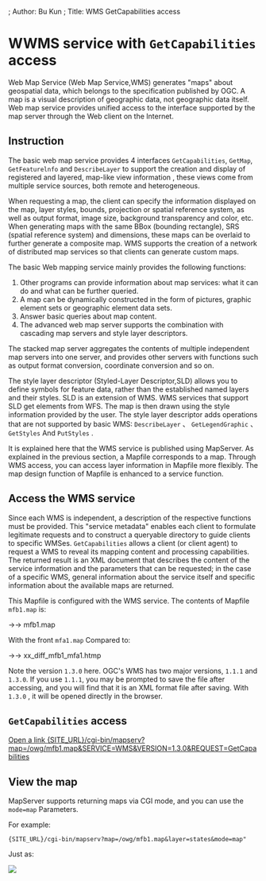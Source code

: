 ; Author: Bu Kun
; Title: WMS GetCapabilities access

# WWMS service with ``GetCapabilities`` access

Web Map Service (Web Map Service,WMS) generates "maps" about geospatial data, 
which belongs to the specification published by OGC.
A map is a visual description of geographic data, not geographic data itself.
Web map service provides unified access to the interface supported by the map server through the Web client on the Internet.

## Instruction

The basic web map service provides 4 interfaces ``GetCapabilities``, ``GetMap``, ``GetFeaturelnfo`` and ``DescribeLayer`` to support the creation and display of registered and layered, map-like view information , these views come from multiple service sources, both remote and heterogeneous.

When requesting a map, the client can specify the information displayed on the map, layer styles, bounds, projection or spatial reference system, as well as output format, image size, background transparency and color, etc.
When generating maps with the same BBox (bounding rectangle), SRS (spatial reference system) and dimensions, these maps can be overlaid to further generate a composite map. WMS supports the creation of a network of distributed map services so that clients can generate custom maps.

The basic Web mapping service mainly provides the following functions:

1. Other programs can provide information about map services: what it can do and what can be further queried.
1. A map can be dynamically constructed in the form of pictures, graphic element sets or geographic element data sets.
1. Answer basic queries about map content.
1. The advanced web map server supports the combination with cascading map servers and style layer descriptors.

The stacked map server aggregates the contents of multiple independent map servers into one server, and provides other servers with functions such as output format conversion, coordinate conversion and so on.

The style layer descriptor (Styled-Layer Descriptor,SLD) allows you to define symbols for feature data,
rather than the established named layers and their styles.
SLD is an extension of WMS. WMS services that support SLD get elements from WFS.
The map is then drawn using the style information provided by the user.
The style layer descriptor adds operations that are not supported by basic WMS:
``DescribeLayer`` 、 ``GetLegendGraphic`` 、 ``GetStyles`` And ``PutStyles`` .

It is explained here that the WMS service is published using MapServer.
As explained in the previous section, a Mapfile corresponds to a map.
Through WMS access, you can access layer information in Mapfile more flexibly.
The map design function of Mapfile is enhanced to a service function.

## Access the WMS service

Since each WMS is independent, a description of the respective functions must be provided.
This "service metadata" enables each client to formulate legitimate requests and to construct a queryable directory to guide clients to specific WMSes.
``GetCapabilities`` allows a client (or client agent) to request a WMS to reveal its mapping content and processing capabilities. The returned result is an XML document that describes the content of the service information and the parameters that can be requested; in the case of a specific WMS, general information about the service itself and specific information about the available maps are returned.

This Mapfile is configured with the WMS service.
The contents of Mapfile  ``mfb1.map`` is:

->-> mfb1.map

With the front ``mfa1.map`` Compared to:

->-> xx_diff_mfb1_mfa1.htmp


Note the version ``1.3.0`` here. OGC's WMS has two major versions, ``1.1.1`` and ``1.3.0``.
If you use ``1.1.1``, you may be prompted to save the file after accessing, and you will find that it is an XML format file after saving. With ``1.3.0`` , it will be opened directly in the browser.

## ``GetCapabilities`` access


<a href="{SITE_URL}/cgi-bin/mapserv?map=/owg/mfb1.map&SERVICE=WMS&VERSION=1.3.0&REQUEST=GetCapabilities" target="_blank">
Open a link
</a>

<a href="{SITE_URL}/cgi-bin/mapserv?map=/owg/mfb1.map&SERVICE=WMS&VERSION=1.3.0&REQUEST=GetCapabilities" target="_blank">
{SITE_URL}/cgi-bin/mapserv?map=/owg/mfb1.map&SERVICE=WMS&VERSION=1.3.0&REQUEST=GetCapabilities
</a>

## View the map

MapServer supports returning maps via CGI mode, and you can use the `mode=map` Parameters.

For example:

    {SITE_URL}/cgi-bin/mapserv?map=/owg/mfb1.map&layer=states&mode=map"

Just as:

<a href="{SITE_URL}/cgi-bin/mapserv?map=/owg/mfb1.map&layer=states&mode=map" target="_blank">
<img class="img_border" src="{SITE_URL}/cgi-bin/mapserv?map=/owg/mfb1.map&layer=states&mode=map"> 
</a>

